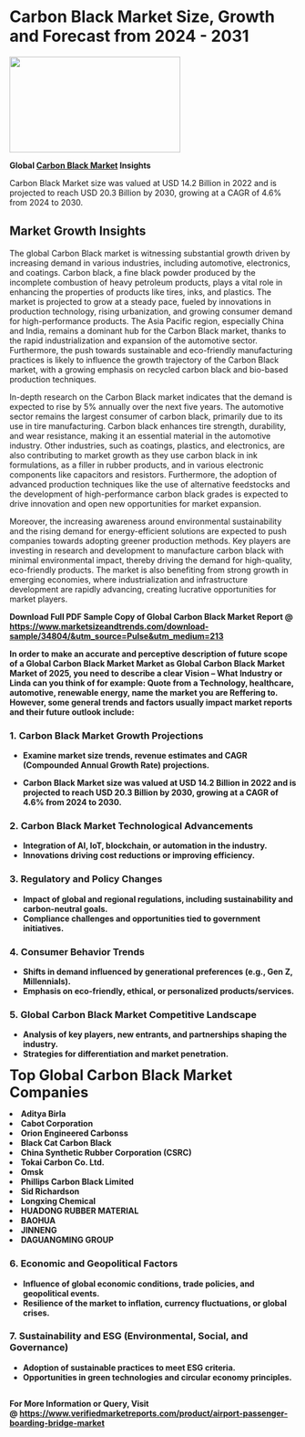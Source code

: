<H1>Carbon Black Market Size, Growth and Forecast from 2024 - 2031</H1><img class="aligncenter size-medium wp-image-584254" src="https://thirdeyenews.in/wp-content/uploads/2024/09/Global-Market-Research-300x168.jpeg" alt="" width="300" height="168" /><p><strong>Global&nbsp;<a href="https://www.marketsizeandtrends.com/download-sample/34804/&amp;utm_source=Pulse&amp;utm_medium=213">Carbon Black Market</a> Insights</strong></p><p>Carbon Black Market size was valued at USD 14.2 Billion in 2022 and is projected to reach USD 20.3 Billion by 2030, growing at a CAGR of 4.6% from 2024 to 2030.</p><p><h2>Market Growth Insights</h2> <p>The global Carbon Black market is witnessing substantial growth driven by increasing demand in various industries, including automotive, electronics, and coatings. Carbon black, a fine black powder produced by the incomplete combustion of heavy petroleum products, plays a vital role in enhancing the properties of products like tires, inks, and plastics. The market is projected to grow at a steady pace, fueled by innovations in production technology, rising urbanization, and growing consumer demand for high-performance products. The Asia Pacific region, especially China and India, remains a dominant hub for the Carbon Black market, thanks to the rapid industrialization and expansion of the automotive sector. Furthermore, the push towards sustainable and eco-friendly manufacturing practices is likely to influence the growth trajectory of the Carbon Black market, with a growing emphasis on recycled carbon black and bio-based production techniques.</p> <p><strong></strong></p> <p>In-depth research on the Carbon Black market indicates that the demand is expected to rise by 5% annually over the next five years. The automotive sector remains the largest consumer of carbon black, primarily due to its use in tire manufacturing. Carbon black enhances tire strength, durability, and wear resistance, making it an essential material in the automotive industry. Other industries, such as coatings, plastics, and electronics, are also contributing to market growth as they use carbon black in ink formulations, as a filler in rubber products, and in various electronic components like capacitors and resistors. Furthermore, the adoption of advanced production techniques like the use of alternative feedstocks and the development of high-performance carbon black grades is expected to drive innovation and open new opportunities for market expansion.</p> <p>Moreover, the increasing awareness around environmental sustainability and the rising demand for energy-efficient solutions are expected to push companies towards adopting greener production methods. Key players are investing in research and development to manufacture carbon black with minimal environmental impact, thereby driving the demand for high-quality, eco-friendly products. The market is also benefiting from strong growth in emerging economies, where industrialization and infrastructure development are rapidly advancing, creating lucrative opportunities for market players.</p> <p><strong></p><p><span class=""><strong>Download Full PDF Sample Copy of Global Carbon Black Market Report</strong> @ <a href="https://www.marketsizeandtrends.com/download-sample/34804/&amp;utm_source=Pulse&amp;utm_medium=213" target="_blank">https://www.marketsizeandtrends.com/download-sample/34804/&amp;utm_source=Pulse&amp;utm_medium=213</a></span></p><p>In order to make an accurate and perceptive description of future scope of a Global&nbsp;Carbon Black Market Market as Global&nbsp;Carbon Black Market Market of 2025, you need to describe a clear Vision &ndash; What Industry or Linda can you think of for example: Quote from a Technology, healthcare, automotive, renewable energy, name the market you are Reffering to. However, some general trends and factors usually impact market reports and their future outlook include:</p><h3>1.&nbsp;<strong>Carbon Black Market Growth Projections</strong></h3><ul><li>Examine market size trends, revenue estimates and CAGR (Compounded Annual Growth Rate) projections.</li><li><p>Carbon Black Market size was valued at USD 14.2 Billion in 2022 and is projected to reach USD 20.3 Billion by 2030, growing at a CAGR of 4.6% from 2024 to 2030.</p></li></ul><h3>2.&nbsp;<strong>Carbon Black Market Technological Advancements</strong></h3><ul><li>Integration of AI, IoT, blockchain, or automation in the industry.</li><li>Innovations driving cost reductions or improving efficiency.</li></ul><h3>3.&nbsp;<strong>Regulatory and Policy Changes</strong></h3><ul><li>Impact of global and regional regulations, including sustainability and carbon-neutral goals.</li><li>Compliance challenges and opportunities tied to government initiatives.</li></ul><h3>4.&nbsp;<strong>Consumer Behavior Trends</strong></h3><ul><li>Shifts in demand influenced by generational preferences (e.g., Gen Z, Millennials).</li><li>Emphasis on eco-friendly, ethical, or personalized products/services.</li></ul><h3>5.&nbsp;<strong>Global Carbon Black Market Competitive Landscape</strong></h3><ul><li>Analysis of key players, new entrants, and partnerships shaping the industry.</li><li>Strategies for differentiation and market penetration.</li></ul><p data-pm-slice="1 1 []"><span style="color: inherit; font-family: inherit; font-size: 25px;">Top Global Carbon Black Market Companies</span></p><div class="" data-test-id=""><p><li>Aditya Birla</li><li> Cabot Corporation</li><li> Orion Engineered Carbonss</li><li> Black Cat Carbon Black</li><li> China Synthetic Rubber Corporation (CSRC)</li><li> Tokai Carbon Co. Ltd.</li><li> Omsk</li><li> Phillips Carbon Black Limited</li><li> Sid Richardson</li><li> Longxing Chemical</li><li> HUADONG RUBBER MATERIAL</li><li> BAOHUA</li><li> JINNENG</li><li> DAGUANGMING GROUP</li></p></div><h3>6.&nbsp;<strong>Economic and Geopolitical Factors</strong></h3><ul><li>Influence of global economic conditions, trade policies, and geopolitical events.</li><li>Resilience of the market to inflation, currency fluctuations, or global crises.</li></ul><h3>7.&nbsp;<strong>Sustainability and ESG (Environmental, Social, and Governance)</strong></h3><ul><li>Adoption of sustainable practices to meet ESG criteria.</li><li>Opportunities in green technologies and circular economy principles.</li></ul><h2><strong style="font-size: 14px;">For More Information or Query, Visit @&nbsp;</strong><a style="background-color: #ffffff; font-size: 14px;" href="https://www.marketsizeandtrends.com/report/carbon-black-market/" target="_blank">https://www.verifiedmarketreports.com/product/airport-passenger-boarding-bridge-market</a></h2>
